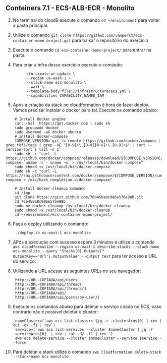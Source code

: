 ## Conteiners 7.1 - ECS-ALB-ECR - Monolito


1. No terminal do cloud9 execute o comando `cd ~/environment` para voltar a pasta principal.
2. Utilize o comando `git clone https://github.com/vamperst/ecs-container-mono-project.git` para baixar o reposítorio do exercício
3. Execute o comando `cd ecs-container-mono-project/` para entrar na pasta.
4. Para criar a infra desse exercicio execute o comando:
   ``` shell
         cfn-create-or-update \
         --region us-east-1 \
         --stack-name ecs-monolito \
         --wait \
         --template-body file://infrastructure/ecs.yml \
         --capabilities CAPABILITY_NAMED_IAM
   ``` 

5. Após a criação da stack no cloudformation é hora de fazer deploy. Vamos precisar instalar o docker para tal. Execute os comando abaixo:
``` shell
    # Install docker engine
    curl -Ssl  https://get.docker.com | sudo sh
    sudo groupadd docker
    sudo usermod -aG docker ubuntu
    # Install docker-compose
    COMPOSE_VERSION=`git ls-remote https://github.com/docker/compose | grep refs/tags | grep -oE "[0-9]+\.[0-9][0-9]+\.[0-9]+$" | sort --version-sort | tail -n 1`
    sudo sh -c "curl -L https://github.com/docker/compose/releases/download/${COMPOSE_VERSION}/docker-compose-`uname -s`-`uname -m` > /usr/local/bin/docker-compose"
    sudo chmod +x /usr/local/bin/docker-compose
    sudo sh -c "curl -L https://raw.githubusercontent.com/docker/compose/${COMPOSE_VERSION}/contrib/completion/bash/docker-compose > /etc/bash_completion.d/docker-compose"

    # Install docker-cleanup command
    cd /tmp
    git clone https://gist.github.com/76b450a0c986e576e98b.git
    cd 76b450a0c986e576e98b
    sudo mv docker-cleanup /usr/local/bin/docker-cleanup
    sudo chmod +x /usr/local/bin/docker-cleanup
    cd ~/environment/ecs-container-mono-project/
```

6. Faça o deploy utilizando o comando:
   ```
    ./deploy.sh us-east-1 ecs-monolito
   ```
7. APós a execução com sucesso espere 3 minutos e utilize o comando `aws cloudformation --region us-east-1 describe-stacks --stack-name ecs-monolito --query "Stacks[0].Outputs[?OutputKey=='Url'].OutputValue" --output text` para ter acesso a URL do serviço.
8. Utilizando a URL acesse as seguintes URLs no seu navegador:
   ```
    http://URL-COPIADA/api/users
    http://URL-COPIADA/api/threads
    http://URL-COPIADA/api/threads/1
    http://URL-COPIADA/api/
    http://URL-COPIADA/api/posts/by-user/2
   ```
9. Execute os comandos abaixo para deletar o serviço criado no ECS, caso contrario não é possivel deletar o cluster:
   ``` shell
    nomeCluster=(`aws ecs list-clusters |jq -r .clusterArns[0] | rev | cut -d/ -f1 | rev`)
    service=(`aws ecs list-services --cluster $nomeCluster | jq -r .serviceArns[0]  | rev | cut -d/ -f1 | rev `)
    aws ecs delete-service --cluster $nomeCluster --service $service --force
   ```

10. Para deletar a stack utilize o comando `aws cloudformation delete-stack --stack-name ecs-monolito`

